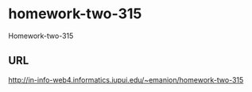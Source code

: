 # homework-two-315

Homework-two-315

## URL

http://in-info-web4.informatics.iupui.edu/~emanion/homework-two-315
